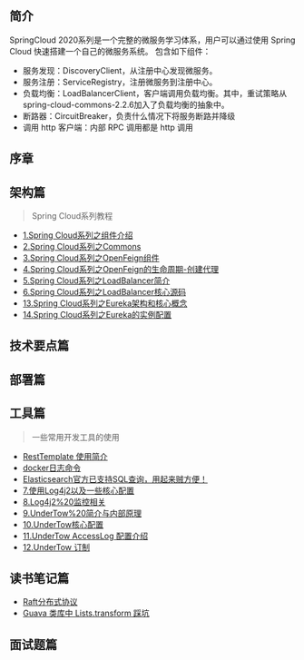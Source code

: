 ## 简介
SpringCloud 2020系列是一个完整的微服务学习体系，用户可以通过使用 Spring Cloud 快速搭建一个自己的微服务系统。
包含如下组件：

* 服务发现：DiscoveryClient，从注册中心发现微服务。
* 服务注册：ServiceRegistry，注册微服务到注册中心。
* 负载均衡：LoadBalancerClient，客户端调用负载均衡。其中，重试策略从spring-cloud-commons-2.2.6加入了负载均衡的抽象中。
* 断路器：CircuitBreaker，负责什么情况下将服务断路并降级
* 调用 http 客户端：内部 RPC 调用都是 http 调用

## 序章

## 架构篇
> Spring Cloud系列教程

* [1.Spring Cloud系列之组件介绍](architecture/1.Spring%20Cloud系列之组件介绍.md)
* [2.Spring Cloud系列之Commons](architecture/2.Spring%20Cloud系列之Commons.md)
* [3.Spring Cloud系列之OpenFeign组件](architecture/3.Spring%20Cloud系列之OpenFeign组件.md)
* [4.Spring Cloud系列之OpenFeign的生命周期-创建代理](architecture/4.Spring%20Cloud系列之OpenFeign的生命周期-创建代理.md)
* [5.Spring Cloud系列之LoadBalancer简介](architecture/5.Spring%20Cloud系列之LoadBalancer简介.md)
* [6.Spring Cloud系列之LoadBalancer核心源码](architecture/6.Spring%20Cloud系列之LoadBalancer核心源码.md)
* [13.Spring Cloud系列之Eureka架构和核心概念](architecture/13.Eureka架构和核心概念.md)
* [14.Spring Cloud系列之Eureka的实例配置](architecture/14.Eureka的实例配置.md)



## 技术要点篇

## 部署篇

## 工具篇
> 一些常用开发工具的使用

* [RestTemplate 使用简介](tools/restTemplate.md)
* [docker日志命令](tools/docker日志命令.md)
* [Elasticsearch官方已支持SQL查询，用起来贼方便！](tools/Elasticsearch使用SQL查询.md)
* [7.使用Log4j2以及一些核心配置](architecture/container-log/7.使用Log4j2以及一些核心配置.md)
* [8.Log4j2%20监控相关](architecture/container-log/8.Log4j2%20监控相关.md)
* [9.UnderTow%20简介与内部原理](architecture/container-log/9.UnderTow%20简介与内部原理.md)
* [10.UnderTow核心配置](architecture/container-log/10.UnderTow核心配置.md)
* [11.UnderTow AccessLog 配置介绍](architecture/container-log/11.UnderTow%20AccessLog%20配置介绍.md)
* [12.UnderTow 订制](architecture/container-log/12.UnderTow%20订制.md)


## 读书笔记篇
* [Raft分布式协议](notes/Raft分布式协议.md)
* [Guava 类库中 Lists.transform 踩坑](notes/Guava类库中Lists.transform踩坑.md)


## 面试题篇